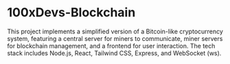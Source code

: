 # 100xDevs-Blockchain
 This project implements a simplified version of a Bitcoin-like cryptocurrency system, featuring a central server for miners to communicate, miner servers for blockchain management, and a frontend for user interaction. The tech stack includes Node.js, React, Tailwind CSS, Express, and WebSocket (ws).
